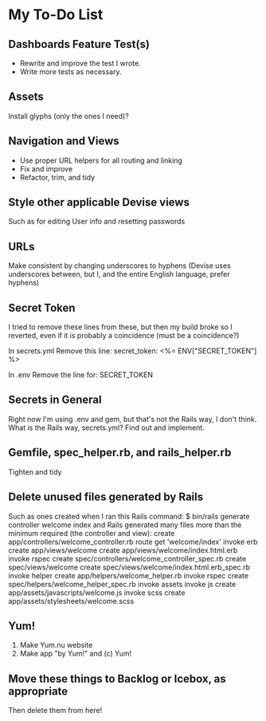 # My To-Do List

## Dashboards Feature Test(s)

* Rewrite and improve the test I wrote.
* Write more tests as necessary.

## Assets

Install glyphs (only the ones I need)?

## Navigation and Views

* Use proper URL helpers for all routing and linking
* Fix and improve
* Refactor, trim, and tidy

## Style other applicable Devise views

Such as for editing User info and resetting passwords

## URLs

Make consistent by changing underscores to hyphens
(Devise uses underscores between, but I, and the entire English language, prefer hyphens)

## Secret Token

I tried to remove these lines from these,
but then my build broke so I reverted,
even if it is probably a coincidence
(must be a coincidence?)

In secrets.yml
Remove this line:
secret_token: <%= ENV["SECRET_TOKEN"] %>

In .env
Remove the line for:
SECRET_TOKEN

## Secrets in General

Right now I'm using .env and gem, but that's not the Rails way, I don't think.  What is the Rails way, secrets.yml?  Find out and implement.

## Gemfile, spec_helper.rb, and rails_helper.rb

Tighten and tidy

## Delete unused files generated by Rails

Such as ones created when I ran this Rails command:
$ bin/rails generate controller welcome index
and Rails generated many files more than the
minimum required (the controller and view):
      create  app/controllers/welcome_controller.rb
       route  get 'welcome/index'
      invoke  erb
      create    app/views/welcome
      create    app/views/welcome/index.html.erb
      invoke  rspec
      create    spec/controllers/welcome_controller_spec.rb
      create    spec/views/welcome
      create    spec/views/welcome/index.html.erb_spec.rb
      invoke  helper
      create    app/helpers/welcome_helper.rb
      invoke    rspec
      create      spec/helpers/welcome_helper_spec.rb
      invoke  assets
      invoke    js
      create      app/assets/javascripts/welcome.js
      invoke    scss
      create      app/assets/stylesheets/welcome.scss

## Yum!

1. Make Yum.nu website
2. Make app "by Yum!" and (c) Yum!

## Move these things to Backlog or Icebox, as appropriate

Then delete them from here!
